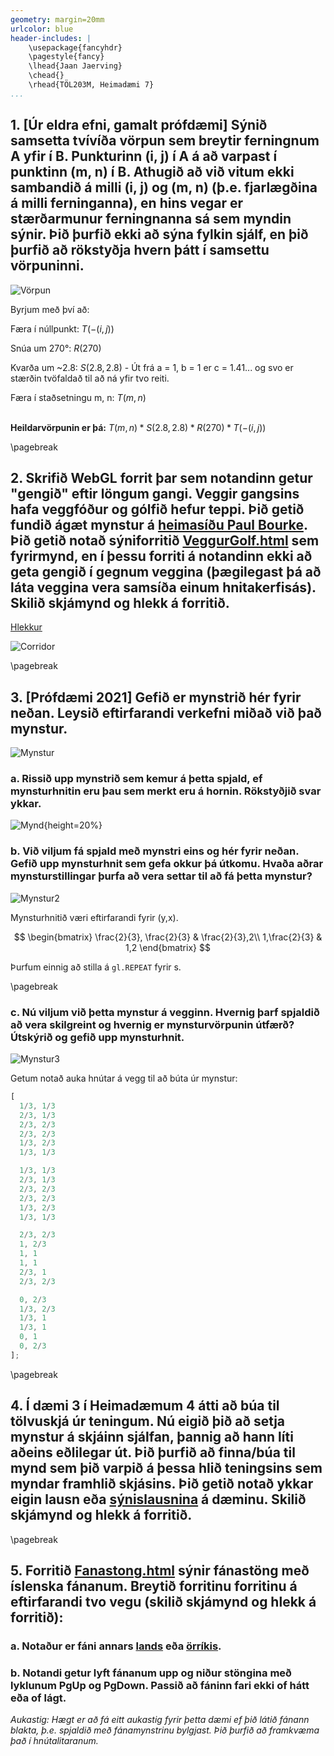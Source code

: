 ```yaml
---
geometry: margin=20mm
urlcolor: blue
header-includes: |
    \usepackage{fancyhdr}
    \pagestyle{fancy}
    \lhead{Jaan Jaerving}
    \chead{}
    \rhead{TÖL203M, Heimadæmi 7}
...
```


## 1. [Úr eldra efni, gamalt prófdæmi]  Sýnið samsetta tvívíða vörpun sem breytir ferningnum A yfir í B.  Punkturinn (i, j) í A á að varpast í punktinn (m, n) í B.  Athugið að við vitum ekki sambandið á milli (i, j) og (m, n) (þ.e. fjarlægðina á milli ferninganna), en hins vegar er stærðarmunur ferningnanna sá sem myndin sýnir.  Þið þurfið ekki að sýna fylkin sjálf, en þið þurfið að rökstyðja hvern þátt í samsettu vörpuninni.

![Vörpun](1.png)

Byrjum með því að:

Færa í núllpunkt: $T(-(i, j))$

Snúa um 270°: $R(270)$

Kvarða um ~2.8: $S(2.8, 2.8)$ - Út frá a = 1, b = 1 er c = 1.41... og svo er stærðin tvöfaldað til að ná yfir tvo reiti.

Færa í staðsetningu m, n: $T(m, n)$

\
**Heildarvörpunin er þá:** $T(m, n)*S(2.8, 2.8)*R(270)*T(-(i, j))$

\pagebreak

## 2. Skrifið WebGL forrit þar sem notandinn getur "gengið" eftir löngum gangi.  Veggir gangsins hafa veggfóður og gólfið hefur teppi.  Þið getið fundið ágæt mynstur á [heimasíðu Paul Bourke](http://paulbourke.net/texturelibrary/).  Þið getið notað sýniforritið [VeggurGolf.html](https://hjalmtyr.github.io/WebGL-forrit/Angel/VeggurGolf.html) sem fyrirmynd, en í þessu forriti á notandinn ekki að geta gengið í gegnum veggina (þægilegast þá að láta veggina vera samsíða einum hnitakerfisás).  Skilið skjámynd og hlekk á forritið.

[Hlekkur](https://anjrv.github.io/hw7/VeggurGolf.html)

![Corridor](corridor.png)


\pagebreak

## 3. [Prófdæmi 2021] Gefið er mynstrið hér fyrir neðan.  Leysið eftirfarandi verkefni miðað við það mynstur.

![Mynstur](21.png)

### a. Rissið upp mynstrið sem kemur á þetta spjald, ef mynsturhnitin eru þau sem merkt eru á hornin.  Rökstyðjið svar ykkar.

![Mynd](31.jpg){height=20%}

### b. Við viljum fá spjald með mynstri eins og hér fyrir neðan.  Gefið upp mynsturhnit sem gefa okkur þá útkomu.  Hvaða aðrar mynsturstillingar þurfa að vera settar til að fá þetta mynstur?

![Mynstur2](23.png)

Mynsturhnitið væri eftirfarandi fyrir (y,x).

$$
\begin{bmatrix}
\frac{2}{3}, \frac{2}{3} & \frac{2}{3},2\\
1,\frac{2}{3} & 1,2
\end{bmatrix}
$$

Þurfum einnig að stilla á `gl.REPEAT` fyrir s.

\pagebreak

### c. Nú viljum við þetta mynstur á vegginn.  Hvernig þarf spjaldið að vera skilgreint og hvernig er mynsturvörpunin útfærð?  Útskýrið og gefið upp mynsturhnit.

![Mynstur3](24.png)

Getum notað auka hnútar á vegg til að búta úr mynstur:

```js
[
  1/3, 1/3
  2/3, 1/3
  2/3, 2/3
  2/3, 2/3
  1/3, 2/3
  1/3, 1/3

  1/3, 1/3
  2/3, 1/3
  2/3, 2/3
  2/3, 2/3
  1/3, 2/3
  1/3, 1/3

  2/3, 2/3
  1, 2/3
  1, 1
  1, 1
  2/3, 1
  2/3, 2/3

  0, 2/3
  1/3, 2/3
  1/3, 1
  1/3, 1
  0, 1
  0, 2/3
];
```

\pagebreak

## 4. Í dæmi 3 í Heimadæmum 4 átti að búa til tölvuskjá úr teningum.  Nú eigið þið að setja mynstur á skjáinn sjálfan, þannig að hann líti aðeins eðlilegar út.  Þið þurfið að finna/búa til mynd sem þið varpið á þessa hlið teningsins sem myndar framhlið skjásins.  Þið getið notað ykkar eigin lausn eða [sýnislausnina](https://hjalmtyr.github.io/WebGL-forrit/Lausnir/tolvuskjar.html) á dæminu.  Skilið skjámynd og hlekk á forritið.


\pagebreak

## 5. Forritið [Fanastong.html](https://hjalmtyr.github.io/WebGL-forrit/Angel/Fanastong.html) sýnir fánastöng með íslenska fánanum.  Breytið forritinu forritinu á eftirfarandi tvo vegu (skilið skjámynd og hlekk á forritið):

### a. Notaður er fáni annars [lands](https://en.wikipedia.org/wiki/Gallery_of_sovereign_state_flags) eða [örríkis](https://en.wikipedia.org/wiki/Flags_of_micronations).

### b. Notandi getur lyft fánanum upp og niður stöngina með lyklunum PgUp og PgDown. Passið að fáninn fari ekki of hátt eða of lágt.

*Aukastig:  Hægt er að fá eitt aukastig fyrir þetta dæmi ef þið látið fánann blakta, þ.e. spjaldið með fánamynstrinu bylgjast.  Þið þurfið að framkvæma það í hnútalitaranum.*
